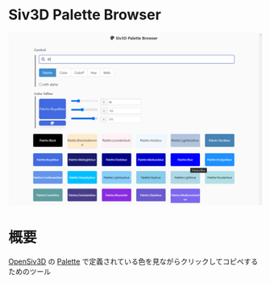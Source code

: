 # Siv3D Palette Browser

![screenshot](./img/screenshot.png)

# 概要

[OpenSiv3D](https://github.com/Siv3D/OpenSiv3D) の [Palette](https://github.com/Siv3D/OpenSiv3D/blob/main/Siv3D/include/Siv3D/Palette.hpp#L23) で定義されている色を見ながらクリックしてコピペするためのツール
